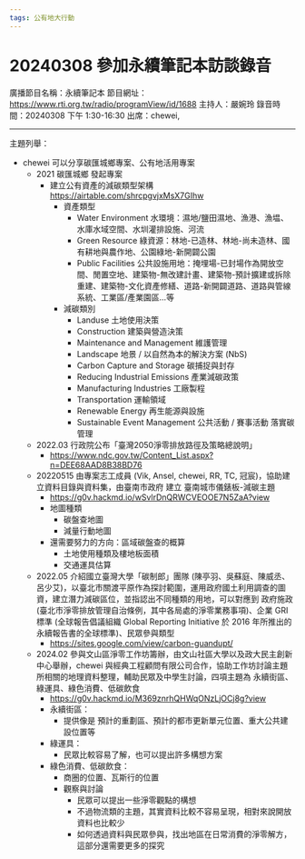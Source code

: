 ```yaml
---
tags: 公有地大行動
---
```


# 20240308 參加永續筆記本訪談錄音

廣播節目名稱：永續筆記本
節目網址：https://www.rti.org.tw/radio/programView/id/1688
主持人：嚴婉玲
錄音時間：20240308 下午 1:30-16:30
出席：chewei,

---

主題列舉：
- chewei 可以分享碳匯城鄉專案、公有地活用專案
    - 2021 碳匯城鄉 發起專案
        - 建立公有資產的減碳類型架構 https://airtable.com/shrcpgvjxMsX7GIhw
            - 資產類型
                - Water Environment 水環境：濕地/鹽田濕地、漁港、漁塭、水庫水域空間、水圳灌排設施、河流
                - Green Resource 綠資源：林地-已造林、林地-尚未造林、國有耕地與農作地、公園綠地-新開闢公園
                - Public Facilities 公共設施用地：掩埋場-已封場作為開放空間、閒置空地、建築物-無改建計畫、建築物-預計擴建或拆除重建、建築物-文化資產修繕、道路-新開闢道路、道路與管線系統、工業區/產業園區...等
            - 減碳類別
                - Landuse 土地使用決策
                - Construction 建築與營造決策
                - Maintenance and Management 維護管理
                - Landscape 地景 / 以自然為本的解決方案 (NbS)
                - Carbon Capture and Storage 碳捕捉與封存
                - Reducing Industrial Emissions 產業減碳政策
                - Manufacturing Industries 工廠製程
                - Transportation 運輸領域
                - Renewable Energy 再生能源與設施
                - Sustainable Event Management 公共活動 / 賽事活動 落實碳管理
    - 2022.03 行政院公布「臺灣2050淨零排放路徑及策略總說明」
        - https://www.ndc.gov.tw/Content_List.aspx?n=DEE68AAD8B38BD76
    - 20220515 由專案志工成員 (Vik, Ansel, chewei, RR, TC, 冠宸)，協助建立資料目錄與資料集，由臺南市政府 建立 臺南城市儀錶板-減碳主題
        - https://g0v.hackmd.io/wSvlrDnQRWCVEOOE7N5ZaA?view
        - 地圖種類
            - 碳盤查地圖
            - 減量行動地圖
        - 還需要努力的方向：區域碳盤查的概算
            - 土地使用種類及樓地板面積
            - 交通運具估算
    - 2022.05 介紹國立臺灣大學「碳制郎」團隊 (陳亭羽、吳蘇庭、陳威丞、呂少艾)，以臺北市關渡平原作為探討範圍，運用政府國土利用調查的圖資，建立潛力減碳區位，並指認出不同種類的用地，可以對應到 政府施政 (臺北市淨零排放管理自治條例，其中各局處的淨零業務事項)、企業 GRI 標準 (全球報告倡議組織 Global Reporting Initiative 於 2016 年所推出的永續報告書的全球標準)、民眾參與類型 
        - https://sites.google.com/view/carbon-guandupt/
    - 2024.02 參與文山區淨零工作坊籌辦，由文山社區大學以及政大民主創新中心舉辦，chewei 與經典工程顧問有限公司合作，協助工作坊討論主題所相關的地理資料整理，輔助民眾及中學生討論，四項主題為 永續街區、綠運具、綠色消費、低碳飲食
        - https://g0v.hackmd.io/M369znrhQHWqONzLjOCj8g?view
        - 永續街區：
            - 提供像是 預計的重劃區、預計的都市更新單元位置、重大公共建設位置等
        - 綠運具：
            - 民眾比較容易了解，也可以提出許多構想方案
        - 綠色消費、低碳飲食：
            - 商圈的位置、瓦斯行的位置
            - 觀察與討論
                - 民眾可以提出一些淨零觀點的構想
                - 不過物流類的主題，其實資料比較不容易呈現，相對來說開放資料也比較少
                - 如何透過資料與民眾參與，找出地區在日常消費的淨零解方，這部分還需要更多的探究


